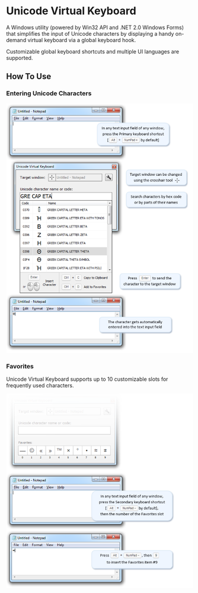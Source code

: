 # Unicode Virtual Keyboard

A Windows utility (powered by Win32 API and .NET 2.0 Windows Forms)
that simplifies the input of Unicode characters
by displaying a handy on-demand virtual keyboard via a global keyboard hook.

Customizable global keyboard shortcuts and multiple UI languages are supported.

## How To Use

### Entering Unicode Characters

![How To Use: Usual Workflow](/assets/usage-guide.png)

### Favorites

Unicode Virtual Keyboard supports up to 10 customizable slots
for frequently used characters.

![How To Use: Favorites](/assets/usage-guide-favorites.png)
